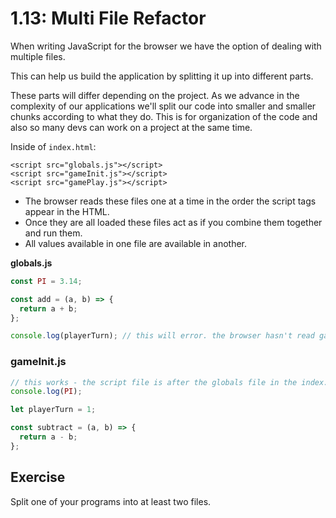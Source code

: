 # 1.13: Multi File Refactor

When writing JavaScript for the browser we have the option of dealing with multiple files.

This can help us build the application by splitting it up into different parts.

These parts will differ depending on the project. As we advance in the complexity of our applications we'll split our code into smaller and smaller chunks according to what they do. This is for organization of the code and also so many devs can work on a project at the same time.

Inside of `index.html`:

```markup
<script src="globals.js"></script>
<script src="gameInit.js"></script>
<script src="gamePlay.js"></script>
```

* The browser reads these files one at a time in the order the script tags appear in the HTML.
* Once they are all loaded these files act as if you combine them together and run them.
* All values available in one file are available in another.

**globals.js**

```javascript
const PI = 3.14;

const add = (a, b) => {
  return a + b;
};

console.log(playerTurn); // this will error. the browser hasn't read gameInit.js yet.
```

### gameInit.js

```javascript
// this works - the script file is after the globals file in the index.html
console.log(PI);

let playerTurn = 1;

const subtract = (a, b) => {
  return a - b;
};
```

## Exercise

Split one of your programs into at least two files.

